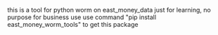 this is a tool for python worm on east_money_data
just for learning, no purpose for business use
use command "pip install east_money_worm_tools" to get this package